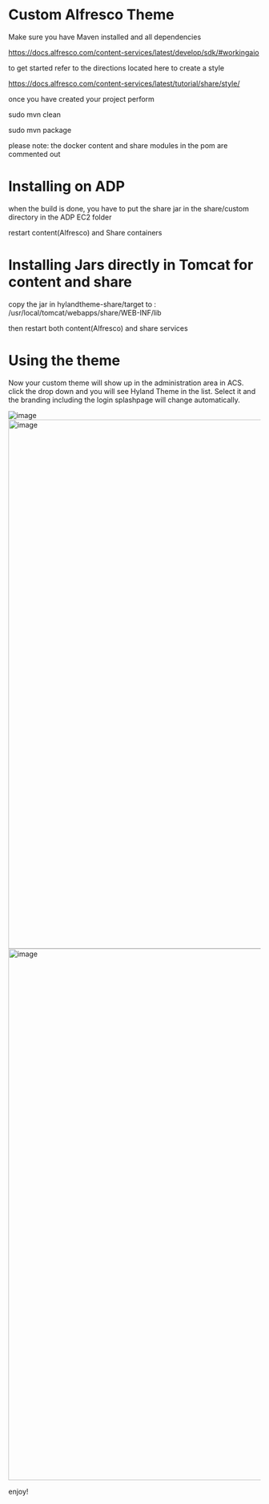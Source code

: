 # Custom Alfresco Theme

Make sure you have Maven installed and all dependencies

https://docs.alfresco.com/content-services/latest/develop/sdk/#workingaio

to get started refer to the directions located here to create a style

https://docs.alfresco.com/content-services/latest/tutorial/share/style/

once you have created your project perform

sudo mvn clean

sudo mvn package

please note: the docker content and share modules in the pom are commented out

# Installing on ADP

when the build is done, you have to put the share jar in the share/custom directory in the ADP EC2 folder

restart content(Alfresco) and Share containers

# Installing Jars directly in Tomcat for content and share

copy the jar in hylandtheme-share/target to : /usr/local/tomcat/webapps/share/WEB-INF/lib

then restart both content(Alfresco) and share services

# Using the theme

Now your custom theme will show up in the administration area in ACS. click the drop down and you will see Hyland Theme in the list. Select it and the branding including the login splashpage will change automatically.

![image](https://github.com/user-attachments/assets/d3a1d8ff-43cc-4dce-a2c4-6be25fbe43fe)
<img width="1057" alt="image" src="https://github.com/user-attachments/assets/e9542d8b-097e-4b92-8369-adfbffe1bde0" />
<img width="1062" alt="image" src="https://github.com/user-attachments/assets/69a01968-298f-44d2-a5ca-ff8306abda9e" />

enjoy!

